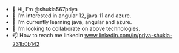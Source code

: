 - 👋 Hi, I’m @shukla567priya
- 👀 I’m interested in angular 12, java 11 and azure.
- 🌱 I’m currently learning java, angular and azure.
- 💞️ I’m looking to collaborate on above technologies.
- 📫 How to reach me linkedin www.linkedin.com/in/priya-shukla-231b0b142


<!---
shukla567priya/shukla567priya is a ✨ special ✨ repository because its `README.md` (this file) appears on your GitHub profile.
You can click the Preview link to take a look at your changes.
--->
